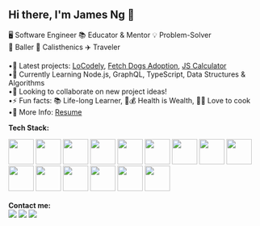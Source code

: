 <h2><b>Hi there, I'm James Ng 👋</b></h2> 

🖥️ Software Engineer 📚 Educator & Mentor 	💡 Problem-Solver<br/>
🏀 Baller 💪 Calisthenics ✈️ Traveler

 •🔭 Latest projects: <a href="https://github.com/jng34/loCodeLy">LoCodely</a>, <a href="https://github.com/jng34/fetch-dogs">Fetch Dogs Adoption</a>, <a href="https://github.com/jng34/js-calculator">JS Calculator</a> <br/> 
 •🌱 Currently Learning Node.js, GraphQL, TypeScript, Data Structures & Algorithms <br/>
 •👯 Looking to collaborate on new project ideas! <br/>
 •⚡ Fun facts: 📚 Life-long Learner, 🥗💰 Health is Wealth, 👨‍🍳 Love to cook <br/>
 •📄 More Info: <a target="_blank" href="https://docs.google.com/document/d/17xsp0u6s1ODINA1IeGfeVWcpWPu2J253iM51UFYipHQ/edit?usp=sharing">Resume</a>
<!-- <img src="https://github-readme-stats.vercel.app/api?username=jng34" /> -->

<b>Tech Stack:</b><br/>
<div>
  <img src="https://cdn.jsdelivr.net/gh/devicons/devicon/icons/javascript/javascript-original.svg" height="50" width="50"/>
  <img src="https://cdn.jsdelivr.net/gh/devicons/devicon/icons/typescript/typescript-original.svg" height="50" width="50"/>
  <img src="https://cdn.jsdelivr.net/gh/devicons/devicon/icons/mongodb/mongodb-original-wordmark.svg" height="50" width="50"/>
  <img src="https://cdn.jsdelivr.net/gh/devicons/devicon/icons/express/express-original-wordmark.svg" height="50" width="50"/>
  <img src="https://cdn.jsdelivr.net/gh/devicons/devicon/icons/react/react-original-wordmark.svg" height="50" width="50"/> 
  <img src="https://cdn.jsdelivr.net/gh/devicons/devicon/icons/nodejs/nodejs-original-wordmark.svg" height="50" width="50"/>
  <img src="https://cdn.jsdelivr.net/gh/devicons/devicon/icons/graphql/graphql-plain-wordmark.svg" height="50" width="50"/> 
  <img src="https://cdn.jsdelivr.net/gh/devicons/devicon/icons/python/python-original-wordmark.svg" height="50" width="50"/>
  <img src="https://cdn.jsdelivr.net/gh/devicons/devicon/icons/ruby/ruby-original-wordmark.svg" height="50" width="50"/>
  <img src="https://cdn.jsdelivr.net/gh/devicons/devicon/icons/html5/html5-original-wordmark.svg" height="50" width="50"/>
  <img src="https://cdn.jsdelivr.net/gh/devicons/devicon/icons/css3/css3-original-wordmark.svg" height="50" width="50"/> 
  <img src="https://cdn.jsdelivr.net/gh/devicons/devicon/icons/bootstrap/bootstrap-original.svg" height="50" width="50"/>
  <img src="https://cdn.jsdelivr.net/gh/devicons/devicon/icons/sqlite/sqlite-original-wordmark.svg" height="50" width="50"/>
  <img src="https://cdn.jsdelivr.net/gh/devicons/devicon/icons/postgresql/postgresql-original-wordmark.svg" height="50" width="50"/>
  
  <img src="https://cdn.jsdelivr.net/gh/devicons/devicon/icons/illustrator/illustrator-plain.svg" height="50" width="50"/>
</div>
<br/>
<b>Contact me:</b> <br/>
<a href="mailto:njames15@gmail.com"><img src="https://img.shields.io/badge/Gmail-D14836?style=for-the-badge&logo=gmail&logoColor=white"/></a> 
<a href="https://www.linkedin.com/in/jamesng15/"><img src="https://img.shields.io/badge/LinkedIn-0077B5?style=for-the-badge&logo=linkedin&logoColor=white" /></a>
<a href="https://medium.com/@jng15"><img src="https://img.shields.io/badge/Medium-12100E?style=for-the-badge&logo=medium&logoColor=white"/></a>

<!--
**jng34/jng34** is a ✨ _special_ ✨ repository because its `README.md` (this file) appears on your GitHub profile.
-->
